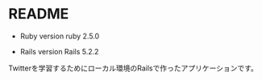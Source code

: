 # README


* Ruby version
  ruby 2.5.0

* Rails version
  Rails 5.2.2

Twitterを学習するためにローカル環境のRailsで作ったアプリケーションです。
